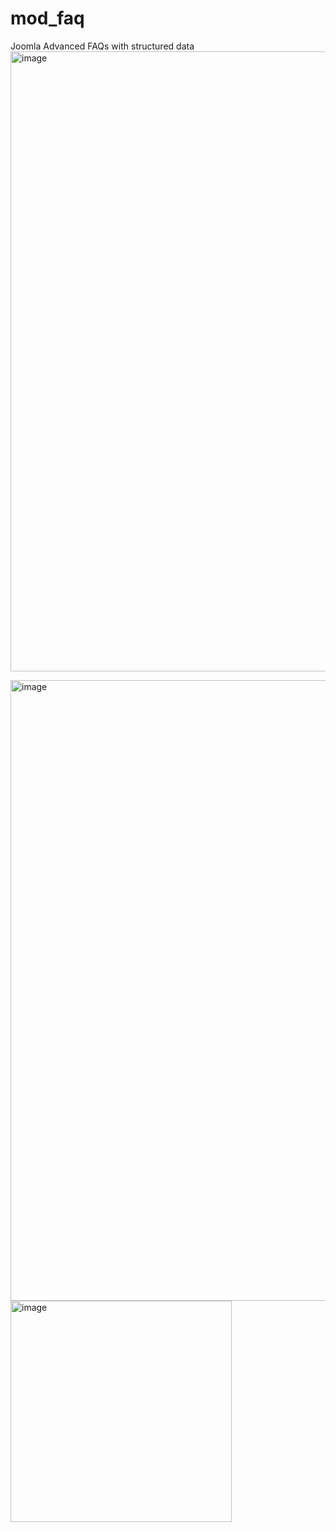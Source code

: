 # mod_faq
Joomla Advanced FAQs with structured data
<img width="992" alt="image" src="https://user-images.githubusercontent.com/53170094/187039456-96fffad0-8300-46b7-bc4e-30a60de3e837.png">

<img width="993" alt="image" src="https://user-images.githubusercontent.com/53170094/187039199-9269a3d0-371c-4e09-a433-7f29f0d5b8d0.png">

<img width="354" alt="image" src="https://user-images.githubusercontent.com/53170094/187039229-049e2a80-e376-4a60-9173-9cc972791772.png">
